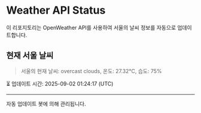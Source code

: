 
# Weather API Status

이 리포지토리는 OpenWeather API를 사용하여 서울의 날씨 정보를 자동으로 업데이트합니다.

## 현재 서울 날씨
> 서울의 현재 날씨: overcast clouds, 온도: 27.32°C, 습도: 75%

⏳ 업데이트 시간: 2025-09-02 01:24:17 (UTC)

---
자동 업데이트 봇에 의해 관리됩니다.
